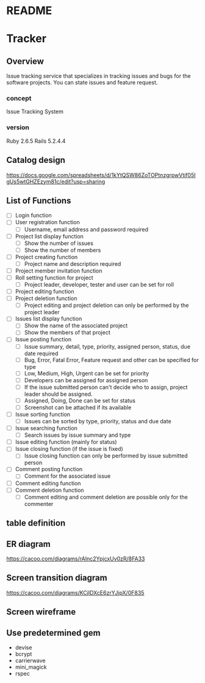 # README

# Tracker

## Overview

Issue tracking service that specializes in tracking issues and bugs for the software projects. You can state issues and feature request.

### concept

Issue Tracking System

### version

Ruby 2.6.5 Rails 5.2.4.4

## Catalog design

<https://docs.google.com/spreadsheets/d/1kYtQSW86ZoTOPtnzgrpwVtif05IgUs5wtGHZEzym81c/edit?usp=sharing>

## List of Functions

- [ ] Login function
- [ ] User registration function
  - [ ] Username, email address and password required
- [ ] Project list display function
  - [ ] Show the number of issues
  - [ ] Show the number of members
- [ ] Project creating function
  - [ ] Project name and description required
- [ ] Project member invitation function
- [ ] Roll setting function for project
  - [ ] Project leader, developer, tester and user can be set for roll
- [ ] Project editing function
- [ ] Project deletion function
  - [ ] Project editing and project deletion can only be performed by the project leader
- [ ] Issues list display function
  - [ ] Show the name of the associated project
  - [ ] Show the members of that project
- [ ] Issue posting function
  - [ ] Issue summary, detail, type, priority, assigned person, status, due date required
  - [ ] Bug, Error, Fatal Error, Feature request and other can be specified for type
  - [ ] Low, Medium, High, Urgent can be set for priority
  - [ ] Developers can be assigned for assigned person
  - [ ] If the issue submitted person can't decide who to assign, project leader should be assigned.
  - [ ] Assigned, Doing, Done can be set for status
  - [ ] Screenshot can be attached if its available
- [ ] Issue sorting function
  - [ ] Issues can be sorted by type, priority, status and due date
- [ ] Issue searching function
  - [ ] Search issues by issue summary and type
- [ ] Issue editing function (mainly for status)
- [ ] Issue closing function (if the issue is fixed)
  - [ ] Issue closing function can only be performed by issue submitted person
- [ ] Comment posting function
  - [ ] Comment for the associated issue
- [ ] Comment editing function
- [ ] Comment deletion function
  - [ ] Comment editing and comment deletion are possible only for the commenter

## table definition

## ER diagram

<https://cacoo.com/diagrams/rAInc2YpjcxUv0zR/8FA33>

## Screen transition diagram

<https://cacoo.com/diagrams/KCjIDXcE6zrYJjpX/0F835>

## Screen wireframe

## Use predetermined gem

- devise
- bcrypt
- carrierwave
- mini_magick
- rspec
